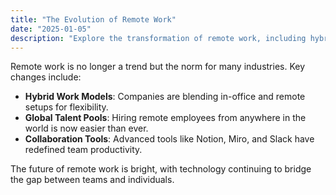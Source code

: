 ```yaml
---
title: "The Evolution of Remote Work"
date: "2025-01-05"
description: "Explore the transformation of remote work, including hybrid models, global talent pools, and advanced collaboration tools."
---
```


Remote work is no longer a trend but the norm for many industries. Key changes include:

- **Hybrid Work Models**: Companies are blending in-office and remote setups for flexibility.
- **Global Talent Pools**: Hiring remote employees from anywhere in the world is now easier than ever.
- **Collaboration Tools**: Advanced tools like Notion, Miro, and Slack have redefined team productivity.

The future of remote work is bright, with technology continuing to bridge the gap between teams and individuals.
